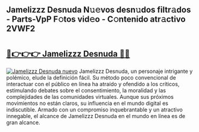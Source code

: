 ## Jamelizzz Desnuda N𝚞𝚎vos desn𝚞dos filtr𝚊dos - Parts-VpP F𝚘tos vid𝚎o - C𝚘ntenido atr𝚊ctivo 2VWF2

# <h2><a href="http://mb0ggc1.tromn.icu/?c=Jamelizzz+Desnuda">🔗👉👉👉 Jamelizzz Desnuda 🔗🔗</a></h2>

[![Jamelizzz Desnuda nuevo](https://i.imgur.com/pEAQMta.gif)](http://mb0ggc1.tromn.icu/?c=Jamelizzz+Desnuda)
Jamelizzz Desnuda, un personaje intrigante y polémico, elude la definición fácil. Su método poco convencional de interactuar con el público en línea ha atraído y ofendido a los críticos, estimulando debates sobre el consentimiento, la moralidad y las complejidades de las comunidades virtuales. Aunque sus próximos movimientos no están claros, su influencia en el mundo digital es indiscutible. Armado con un compromiso inquebrantable y un atractivo innegable, el alcance de Jamelizzz Desnuda en el mundo en línea es de gran alcance.
